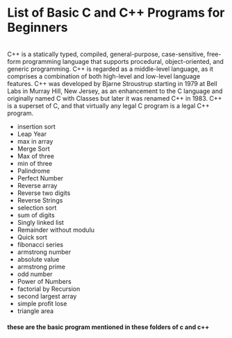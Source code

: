 <h1>List of Basic C and C++ Programs for Beginners</h2>
<br>
C++ is a statically typed, compiled, general-purpose, case-sensitive, free-form programming language that supports procedural, object-oriented, and generic programming.
C++ is regarded as a middle-level language, as it comprises a combination of both high-level and low-level language features.
C++ was developed by Bjarne Stroustrup starting in 1979 at Bell Labs in Murray Hill, New Jersey, as an enhancement to the C language and originally named C with Classes but later it was renamed C++ in 1983.
C++ is a superset of C, and that virtually any legal C program is a legal C++ program.
<br>
<ul>
<li>insertion sort</li>
<li>Leap Year</li>
<li>max in array</li>
<li>Merge Sort</li>
<li>Max of three</li>
<li>min of three</li>
<li>Palindrome</li>
<li>Perfect Number</li>
<li>Reverse array</li>
<li>Reverse two digits</li>
<li>Reverse Strings</li>
<li>selection sort</li>
<li>sum of digits</li>
<li>Singly linked list</li>
<li>Remainder without modulu</li>
<li>Quick sort </li>
<li>fibonacci series </li>
<li>armstrong number</li>
<li>absolute value</li>
<li> armstrong prime </li>
<li>odd number</li>
<li>Power of Numbers</li>
<li>factorial by Recursion</li>
<li>second largest array </li>
<li>simple profit lose</li>
<li>triangle area </li>
</ul>

<h4> these are the basic program mentioned in these folders of c and c++ </h4>
